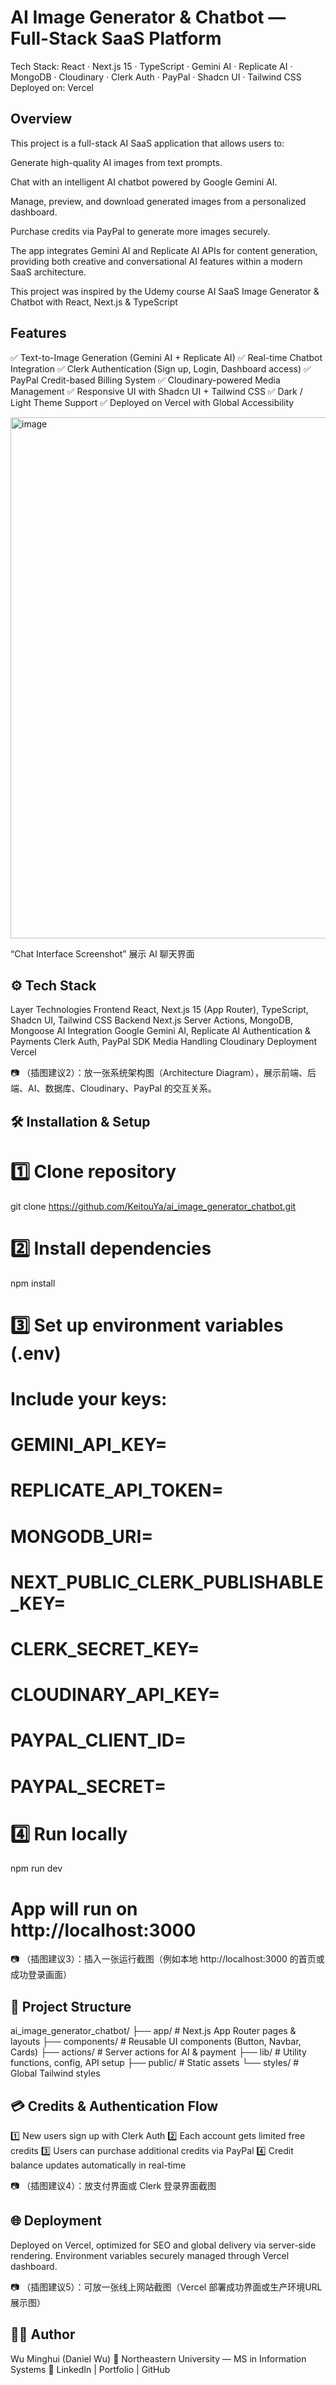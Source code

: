 # AI Image Generator & Chatbot — Full-Stack SaaS Platform

Tech Stack: React · Next.js 15 · TypeScript · Gemini AI · Replicate AI · MongoDB · Cloudinary · Clerk Auth · PayPal · Shadcn UI · Tailwind CSS
Deployed on: Vercel

## Overview

This project is a full-stack AI SaaS application that allows users to:

Generate high-quality AI images from text prompts.

Chat with an intelligent AI chatbot powered by Google Gemini AI.

Manage, preview, and download generated images from a personalized dashboard.

Purchase credits via PayPal to generate more images securely.

The app integrates Gemini AI and Replicate AI APIs for content generation, providing both creative and conversational AI features within a modern SaaS architecture.

This project was inspired by the Udemy course
AI SaaS Image Generator & Chatbot with React, Next.js & TypeScript

## Features

✅ Text-to-Image Generation (Gemini AI + Replicate AI)
✅ Real-time Chatbot Integration
✅ Clerk Authentication (Sign up, Login, Dashboard access)
✅ PayPal Credit-based Billing System
✅ Cloudinary-powered Media Management
✅ Responsive UI with Shadcn UI + Tailwind CSS
✅ Dark / Light Theme Support
✅ Deployed on Vercel with Global Accessibility

<img width="783" height="834" alt="image" src="https://github.com/user-attachments/assets/a092c680-25aa-4e10-80ee-fc7d4dcc37f7" />



“Chat Interface Screenshot” 展示 AI 聊天界面

## ⚙️ Tech Stack
Layer	Technologies
Frontend	React, Next.js 15 (App Router), TypeScript, Shadcn UI, Tailwind CSS
Backend	Next.js Server Actions, MongoDB, Mongoose
AI Integration	Google Gemini AI, Replicate AI
Authentication & Payments	Clerk Auth, PayPal SDK
Media Handling	Cloudinary
Deployment	Vercel

📷 （插图建议2）：放一张系统架构图（Architecture Diagram），展示前端、后端、AI、数据库、Cloudinary、PayPal 的交互关系。

## 🛠️ Installation & Setup
# 1️⃣ Clone repository
git clone https://github.com/KeitouYa/ai_image_generator_chatbot.git

# 2️⃣ Install dependencies
npm install

# 3️⃣ Set up environment variables (.env)
# Include your keys:
# GEMINI_API_KEY=
# REPLICATE_API_TOKEN=
# MONGODB_URI=
# NEXT_PUBLIC_CLERK_PUBLISHABLE_KEY=
# CLERK_SECRET_KEY=
# CLOUDINARY_API_KEY=
# PAYPAL_CLIENT_ID=
# PAYPAL_SECRET=

# 4️⃣ Run locally
npm run dev

# App will run on http://localhost:3000


📷 （插图建议3）：插入一张运行截图（例如本地 http://localhost:3000
 的首页或成功登录画面）

## 🧠 Project Structure
ai_image_generator_chatbot/
├── app/               # Next.js App Router pages & layouts
├── components/        # Reusable UI components (Button, Navbar, Cards)
├── actions/           # Server actions for AI & payment
├── lib/               # Utility functions, config, API setup
├── public/            # Static assets
└── styles/            # Global Tailwind styles

## 💳 Credits & Authentication Flow

1️⃣ New users sign up with Clerk Auth
2️⃣ Each account gets limited free credits
3️⃣ Users can purchase additional credits via PayPal
4️⃣ Credit balance updates automatically in real-time

📷 （插图建议4）：放支付界面或 Clerk 登录界面截图

## 🌐 Deployment

Deployed on Vercel, optimized for SEO and global delivery via server-side rendering.
Environment variables securely managed through Vercel dashboard.

📷 （插图建议5）：可放一张线上网站截图（Vercel 部署成功界面或生产环境URL展示图）

## 🧑‍💻 Author

Wu Minghui (Daniel Wu)
📍 Northeastern University — MS in Information Systems
💼 LinkedIn
 | Portfolio
 | GitHub
